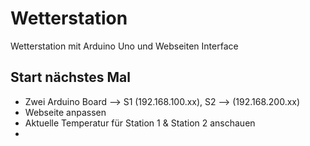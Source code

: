 # Wetterstation
 Wetterstation mit Arduino Uno und Webseiten Interface


  ## Start nächstes Mal

  - Zwei Arduino Board --> S1 (192.168.100.xx), S2 --> (192.168.200.xx)
  - Webseite anpassen
  - Aktuelle Temperatur für Station 1 & Station 2 anschauen
  - 
